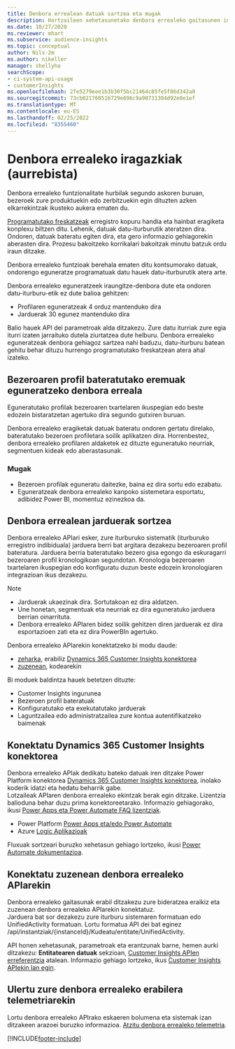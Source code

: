 ```yaml
---
title: Denbora errealean datuak sartzea eta mugak
description: Hartzaileen xehetasunetako denbora errealeko gaitasunen inguruko informazio orokorra.
ms.date: 10/27/2020
ms.reviewer: mhart
ms.subservice: audience-insights
ms.topic: conceptual
author: Nils-2m
ms.author: nikeller
manager: shellyha
searchScope:
- ci-system-api-usage
- customerInsights
ms.openlocfilehash: 2fe5279eee1b3b30f5bc21464c85fe5f86d342a0
ms.sourcegitcommit: 73cb021760516729e696c9a90731304d92e0e1ef
ms.translationtype: MT
ms.contentlocale: eu-ES
ms.lasthandoff: 02/25/2022
ms.locfileid: "8355460"
---
```

# <a name="real-time-data-ingestion-preview"></a>Denbora errealeko iragazkiak (aurrebista)

Denbora errealeko funtzionalitate hurbilak segundo askoren buruan, bezeroek zure produktuekin edo zerbitzuekin egin dituzten azken elkarrekintzak ikusteko aukera ematen du.

[Programatutako freskatzeak](system.md#schedule-tab) erregistro kopuru handia eta hainbat eragiketa konplexu biltzen ditu. Lehenik, datuak datu-iturburutik ateratzen dira. Ondoren, datuak bateratu egiten dira, eta gero informazio gehiagorekin aberasten dira. Prozesu bakoitzeko korrikalari bakoitzak minutu batzuk ordu iraun ditzake.

Denbora errealeko funtzioak berehala ematen ditu kontsumorako datuak, ondorengo eguneratze programatuak datu hauek datu-iturburutik atera arte.

Denbora errealeko eguneratzeek iraungitze-denbora dute eta ondoren datu-iturburu-etik ez dute balioa gehitzen:

- Profilaren eguneratzeak 4 orduz mantenduko dira
- Jarduerak 30 egunez mantenduko dira

Balio hauek API dei parametroak alda ditzakezu. Zure datu iturriak zure egia iturri izaten jarraituko dutela ziurtatzea dute helburu. Denbora errealeko eguneratzeak denbora gehiagoz sartzea nahi baduzu, datu-iturburu batean gehitu behar dituzu hurrengo programatutako freskatzean atera ahal izateko.

## <a name="real-time-update-of-the-unified-customer-profile-fields"></a>Bezeroaren profil bateratutako eremuak eguneratzeko denbora erreala

Eguneratutako profilak bezeroaren txartelaren ikuspegian edo beste edozein bistaratzetan agertuko dira segundo gutxiren buruan.

Denbora errealeko eragiketak datuak bateratu ondoren gertatu direlako, bateratutako bezeroen profiletara soilik aplikatzen dira. Horrenbestez, denbora errealeko profilaren aldaketek ez dituzte eguneratuko neurriak, segmentuen kideak edo aberastasunak.

### <a name="limitations"></a>Mugak

- Bezeroen profilak eguneratu daitezke, baina ez dira sortu edo ezabatu.
- Eguneratzeak denbora errealeko kanpoko sistemetara esportatu, adibidez Power BI, momentuz ezinezkoa da.

## <a name="real-time-creation-of-activities"></a>Denbora errealean jarduerak sortzea

Denbora errealeko APIari esker, zure iturburuko sistematik (iturburuko erregistro indibiduala) jarduera berri bat argitara dezakezu bezeroaren profil bateratura. Jarduera berria bateratutako bezero gisa egongo da eskuragarri bezeroaren profil kronologikoan segundotan. Kronologia bezeroaren txartelaren ikuspegian edo konfiguratu duzun beste edozein kronologiaren integrazioan ikus dezakezu.

> [!NOTE]
>
> - Jarduerak ukaezinak dira. Sortutakoan ez dira aldatzen.
> - Une honetan, segmentuak eta neurriak ez dira eguneratuko jarduera berrian oinarrituta.
> - Denbora errealeko APIaren bidez soilik gehitzen diren jarduerak ez dira esportazioen zati eta ez dira PowerBIn agertuko.

Denbora errealeko APIarekin konektatzeko bi modu daude:

- [zeharka](#connect-via-the-dynamics-365-customer-insights-connector), erabiliz [Dynamics 365 Customer Insights konektorea](/connectors/customerinsights/)
- [zuzenean](#connect-directly-to-the-real-time-api), kodearekin

Bi moduek baldintza hauek betetzen dituzte:

- Customer Insights ingurunea
- Bezeroen profil bateratuak
- Konfiguratutako eta exekutatutako jarduerak
- Laguntzailea edo administratzailea zure kontua autentifikatzeko baimenak

## <a name="connect-via-the-dynamics-365-customer-insights-connector"></a>Konektatu Dynamics 365 Customer Insights konektorea

Denbora errealeko APIak dedikatu bateko datuak iren ditzake Power Platform konektorea [Dynamics 365 Customer Insights konektorea](/connectors/customerinsights/), inolako koderik idatzi eta hedatu beharrik gabe.    
Lotzaileak APIaren denbora errealeko ekintzak berak egin ditzake. Lizentzia balioduna behar duzu prima konektoreetarako. Informazio gehiagorako, ikusi [Power Apps eta Power Automate FAQ lizentziak](/power-platform/admin/powerapps-flow-licensing-faq).

- Power Platform [Power Apps eta/edo Power Automate](/connectors/)
- Azure [Logic Aplikazioak](/azure/connectors/apis-list)

Fluxuak sortzeari buruzko xehetasun gehiago lortzeko, ikusi [Power Automate dokumentazioa](/power-automate/).

## <a name="connect-directly-to-the-real-time-api"></a>Konektatu zuzenean denbora errealeko APIarekin

Denbora errealeko gaitasunak erabil ditzakezu zure bideratzea eraikiz eta zuzenean denbora errealeko APIarekin konektatuz.    
Jarduera bat sor dezakezu zure iturburu sistemaren formatuan edo UnifiedActivity formatuan. Lortu formatua API dei bat eginez /api/instantziak/{instanceId}/Kudeatu/entitate/UnifiedActivity.

API honen xehetasunak, parametroak eta erantzunak barne, hemen aurki ditzakezu: **Entitatearen datuak** sekzioan, [Customer Insights APIen erreferentzia](https://developer.ci.ai.dynamics.com/api-details#api=CustomerInsights) atalean. Informazio gehiago lortzeko, ikus [Customer Insights APIekin lan egin](apis.md).

## <a name="understand-your-real-time-usage-with-telemetry"></a>Ulertu zure denbora errealeko erabilera telemetriarekin

Lortu denbora errealeko APIrako eskaeren bolumena eta sistemak izan ditzakeen arazoei buruzko informazioa. [Atzitu denbora errealeko telemetria](system.md#api-usage-tab). 


[!INCLUDE[footer-include](../includes/footer-banner.md)]